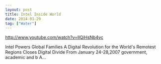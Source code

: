 ```yaml
---
layout: post
title: Intel Inside World
date: 2014-01-29
tag: ["Water"]
---
```


http://www.youtube.com/watch?v=IlQiHsNb4vc  

Intel Powers Global Families A Digital Revolution for the World's Remotest Regions Closes Digital Divide From January 24-28,2007 government, academic and b A...